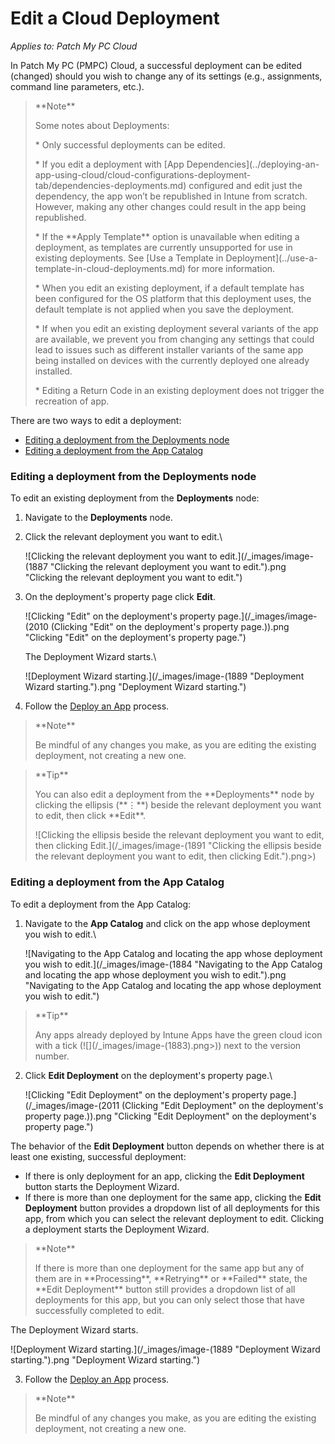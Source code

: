 # Edit a Cloud Deployment

_Applies to: Patch My PC Cloud_

In Patch My PC (PMPC) Cloud, a successful deployment can be edited (changed) should you wish to change any of its settings (e.g., assignments, command line parameters, etc.).

<blockquote class="wp-block-quote">
<p>**Note**</p>
<p>Some notes about Deployments:</p>
<p>* Only successful deployments can be edited.</p>
<p>* If you edit a deployment with [App Dependencies](../deploying-an-app-using-cloud/cloud-configurations-deployment-tab/dependencies-deployments.md) configured and edit just the dependency, the app won’t be republished in Intune from scratch. However, making any other changes could result in the app being republished.</p>
<p>* If the **Apply Template** option is unavailable when editing a deployment, as templates are currently unsupported for use in existing deployments. See [Use a Template in Deployment](../use-a-template-in-cloud-deployments.md) for more information.</p>
<p>* When you edit an existing deployment, if a default template has been configured for the OS platform that this deployment uses, the default template is not applied when you save the deployment.</p>
<p>* If when you edit an existing deployment several variants of the app are available, we prevent you from changing any settings that could lead to issues such as different installer variants of the same app being installed on devices with the currently deployed one already installed.</p>
<p>* Editing a Return Code in an existing deployment does not trigger the recreation of app.</p>
</blockquote>

There are two ways to edit a deployment:

* [Editing a deployment from the Deployments node](edit-a-cloud-deployment.md#editing-a-deployment-from-the-deployments-node)
* [Editing a deployment from the App Catalog](edit-a-cloud-deployment.md#editing-a-deployment-from-the-app-catalog)

### Editing a deployment from the Deployments node

To edit an existing deployment from the **Deployments** node:

1. Navigate to the **Deployments** node.
2.  Click the relevant deployment you want to edit.\


    ![Clicking the relevant deployment you want to edit.](/_images/image-(1887 "Clicking the relevant deployment you want to edit.").png "Clicking the relevant deployment you want to edit.")


3.  On the deployment's property page click **Edit**.



    ![Clicking "Edit" on the deployment's property page.](/_images/image-(2010 (Clicking "Edit" on the deployment's property page.)).png "Clicking &#x22;Edit&#x22; on the deployment&#x27;s property page.")

    The Deployment Wizard starts.\


    ![Deployment Wizard starting.](/_images/image-(1889 "Deployment Wizard starting.").png "Deployment Wizard starting.")
4. Follow the [Deploy an App](../deploying-an-app-using-cloud/) process.

<blockquote class="wp-block-quote">
<p>**Note**</p>
<p>Be mindful of any changes you make, as you are editing the existing deployment, not creating a new one.</p>
</blockquote>

<blockquote class="wp-block-quote">
<p>**Tip**</p>
<p>You can also edit a deployment from the **Deployments** node by clicking the ellipsis (**⋮**) beside the relevant deployment you want to edit, then click **Edit**.</p>
<p>![Clicking the ellipsis beside the relevant deployment you want to edit, then clicking Edit.](/_images/image-(1891 "Clicking the ellipsis beside the relevant deployment you want to edit, then clicking Edit.").png>)</p>
</blockquote>

### Editing a deployment from the App Catalog

To edit a deployment from the App Catalog:

1.  Navigate to the **App Catalog** and click on the app whose deployment you wish to edit.\


    ![Navigating to the App Catalog and locating the app whose deployment you wish to edit.](/_images/image-(1884 "Navigating to the App Catalog and locating the app whose deployment you wish to edit.").png "Navigating to the App Catalog and locating the app whose deployment you wish to edit.")

<blockquote class="wp-block-quote">
<p>**Tip**</p>
<p>Any apps already deployed by Intune Apps have the green cloud icon with a tick (![](/_images/image-(1883).png>)) next to the version number.</p>
</blockquote>

2.  Click **Edit Deployment** on the deployment's property page.\


    ![Clicking "Edit Deployment" on the deployment's property page.](/_images/image-(2011 (Clicking "Edit Deployment" on the deployment's property page.)).png "Clicking &#x22;Edit Deployment&#x22; on the deployment&#x27;s property page.")

The behavior of the **Edit Deployment** button depends on whether there is at least one existing, successful deployment:

* If there is only deployment for an app, clicking the **Edit Deployment** button starts the Deployment Wizard.
* If there is more than one deployment for the same app, clicking the **Edit Deployment** button provides a dropdown list of all deployments for this app, from which you can select the relevant deployment to edit. Clicking a deployment starts the Deployment Wizard.

<blockquote class="wp-block-quote">
<p>**Note**</p>
<p>If there is more than one deployment for the same app but any of them are in **Processing**, **Retrying** or **Failed** state, the **Edit Deployment** button still provides a dropdown list of all deployments for this app, but you can only select those that have successfully completed to edit.</p>
</blockquote>

The Deployment Wizard starts.

![Deployment Wizard starting.](/_images/image-(1889 "Deployment Wizard starting.").png "Deployment Wizard starting.")

3. Follow the [Deploy an App](../deploying-an-app-using-cloud/) process.

<blockquote class="wp-block-quote">
<p>**Note**</p>
<p>Be mindful of any changes you make, as you are editing the existing deployment, not creating a new one.</p>
</blockquote>